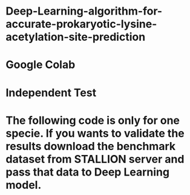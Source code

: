 # Deep-Learning-algorithm-for-accurate-prokaryotic-lysine-acetylation-site-prediction
# Google Colab
# Independent Test
# The following code is only for one specie. If you wants to validate the results download the benchmark dataset from STALLION server and pass that data to Deep Learning model.
